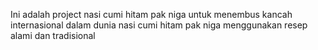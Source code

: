 Ini adalah project nasi cumi hitam pak niga 
untuk menembus kancah internasional dalam dunia nasi cumi hitam
pak niga menggunakan resep alami dan tradisional
